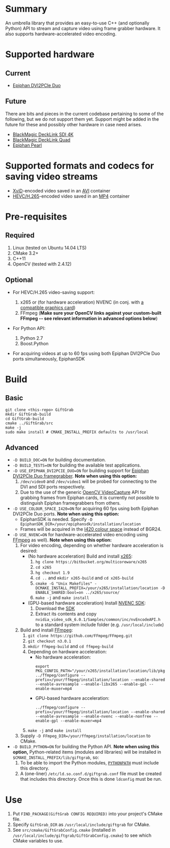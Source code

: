 # Summary

An umbrella library that provides an easy-to-use C++ (and optionally Python) API to stream and capture video using frame grabber hardware. It also supports hardware-accelerated video encoding.

# Supported hardware

## Current

* [Epiphan DVI2PCIe Duo](http://www.epiphan.com/products/dvi2pcie-duo/)

## Future

There are bits and pieces in the current codebase pertaining to some of the following, but we do not support them yet. Support might be added in the future for these and possibly other hardware in case need arises.

* [BlackMagic DeckLink SDI 4K](https://www.blackmagicdesign.com/uk/products/decklink/techspecs/W-DLK-11)
* [BlackMagic DeckLink Quad](https://www.blackmagicdesign.com/uk/products/decklink/techspecs/W-DLK-02)
* [Epiphan Pearl](http://www.epiphan.com/products/pearl/)

# Supported formats and codecs for saving video streams

* [XviD](https://www.xvid.com/)-encoded video saved in an [AVI](https://msdn.microsoft.com/en-us/library/windows/desktop/dd318189(v=vs.85).aspx) container
* [HEVC/H.265](http://www.itu.int/ITU-T/recommendations/rec.aspx?rec=11885)-encoded video saved in an [MP4](http://www.iso.org/iso/catalogue_detail.htm?csnumber=38538) container

# Pre-requisites

## Required

1. Linux (tested on Ubuntu 14.04 LTS)
1. CMake 3.2+
1. C++11
1. OpenCV (tested with 2.4.12)

## Optional

* For HEVC/H.265 video-saving support:

  1. x265 or (for hardware acceleration) NVENC (in conj. with [a compatible graphics card](https://developer.nvidia.com/nvidia-video-codec-sdk))
  1. FFmpeg (__Make sure your OpenCV links against your custom-built FFmpeg -- see relevant information in advanced options below__)

* For Python API:

  1. Python 2.7
  1. Boost.Python

* For acquiring videos at up to 60 fps using both Epiphan DVI2PCIe Duo ports simultaneously, EpiphanSDK

# Build

## Basic

```
git clone <this-repo> GiftGrab
mkdir GiftGrab-build
cd GiftGrab-build
cmake ../GiftGrab/src
make -j
sudo make install # CMAKE_INSTALL_PREFIX defaults to /usr/local
```

## Advanced

* `-D BUILD_DOC=ON` for building documentation.
* `-D BUILD_TESTS=ON` for building the available test applications.
* `-D USE_EPIPHAN_DVI2PCIE_DUO=ON` for building support for [Epiphan DVI2PCIe Duo framegrabber](http://www.epiphan.com/products/dvi2pcie-duo). __Note when using this option:__
   1. `/dev/video0` and `/dev/video1` will be probed for connecting to the DVI and SDI ports respectively.
   1. Due to the use of the generic [OpenCV VideoCapture](http://docs.opencv.org/2.4/modules/highgui/doc/reading_and_writing_images_and_video.html#VideoCapture::VideoCapture%28int%20device%29) API for grabbing frames from Epiphan cards, it is currently not possible to distinguish Epiphan framegrabbers from others.
* `-D USE_COLOUR_SPACE_I420=ON` for acquiring 60 fps using both Epiphan DVI2PCIe Duo ports. __Note when using this option:__
   * EpiphanSDK is needed. Specify `-D EpiphanSDK_DIR=/your/epiphansdk/installation/location`
   * Frames will be acquired in the [I420 colour space](https://wiki.videolan.org/YUV#I420) instead of BGR24.
* `-D USE_NVENC=ON` for hardware-accelerated video encoding using [FFmpeg](https://www.ffmpeg.org/) as well). __Note when using this option:__
   1. For video encoding, depending on whether hardware acceleration is desired:
      * (No hardware acceleration) Build and install [x265](http://x265.org/):
         1. `hg clone https://bitbucket.org/multicoreware/x265`
         1. `cd x265`
         1. `hg checkout 1.9`
         1. `cd ..` and `mkdir x265-build` and `cd x265-build`
         1. `cmake -G "Unix Makefiles" -DCMAKE_INSTALL_PREFIX=/your/x265/installation/location -D ENABLE_SHARED:bool=on ../x265/source/`
         1. `make -j` and `make install`
      * (GPU-based hardware acceleration) Install [NVENC SDK](https://developer.nvidia.com/nvidia-video-codec-sdk):
         1. Download the [SDK](https://developer.nvidia.com/video-sdk-601)
         1. Extract its contents and copy `nvidia_video_sdk_6.0.1/Samples/common/inc/nvEncodeAPI.h` to a standard system include folder (e.g. `/usr/local/include`)
   1. Build and install [FFmpeg](https://www.ffmpeg.org/):
      1. `git clone https://github.com/FFmpeg/FFmpeg.git`
      1. `git checkout n3.0.1`
      1. `mkdir ffmpeg-build` and `cd ffmpeg-build`
      1. Depending on hardware acceleration:
         * No hardware acceleration:
           ```
           export PKG_CONFIG_PATH="/your/x265/installation/location/lib/pkgconfig:$PKG_CONFIG_PATH"
           ../ffmpeg/configure --prefix=/your/ffmpeg/installation/location --enable-shared --enable-avresample --enable-libx265 --enable-gpl --enable-muxer=mp4
           ```
         * GPU-based hardware acceleration:
           ```
           ../ffmpeg/configure --prefix=/your/ffmpeg/installation/location --enable-shared --enable-avresample --enable-nvenc --enable-nonfree --enable-gpl --enable-muxer=mp4
           ```
      1. `make -j` and `make install`
   1. Supply `-D FFmpeg_DIR=/your/ffmpeg/installation/location` to CMake.
* `-D BUILD_PYTHON=ON` for building the Python API. __Note when using this option,__ Python-related items (modules and libraries) will be installed in `$CMAKE_INSTALL_PREFIX/lib/giftgrab`, so:
   1. To be able to import the Python modules, [`PYTHONPATH`](https://docs.python.org/3/using/cmdline.html#envvar-PYTHONPATH) must include this directory.
   1. A (one-liner) `/etc/ld.so.conf.d/giftgrab.conf` file must be created that includes this directory. Once this is done `ldconfig` must be run.

# Use
1. Put `FIND_PACKAGE(GiftGrab CONFIG REQUIRED)` into your project's CMake file.
1. Specify `GiftGrab_DIR` as `/usr/local/include/giftgrab` for CMake.
1. See `src/cmake/GiftGrabConfig.cmake` (installed in `/usr/local/include/giftgrab/GiftGrabConfig.cmake`) to see which CMake variables to use.

